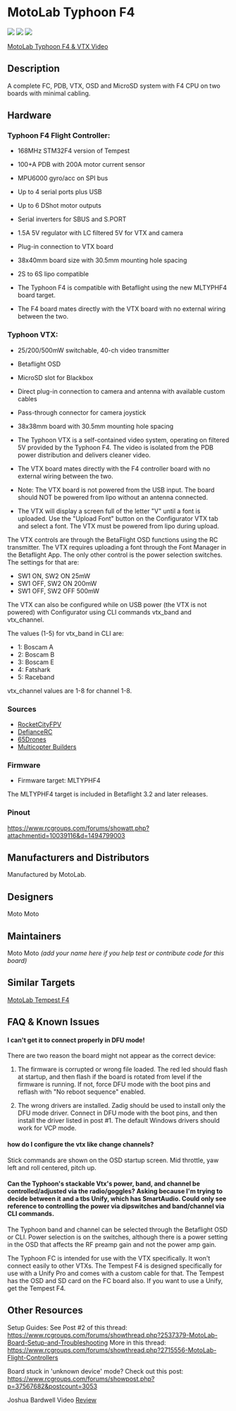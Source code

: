 # MotoLab Typhoon F4

![](http://gdurl.com/GGSY)
![](http://gdurl.com/9Idm)
![](https://static.rcgroups.net/forums/attachments/4/5/2/0/2/8/a10021635-46-IMG_20170507_155528.jpg)

[MotoLab Typhoon F4 & VTX Video](https://www.youtube.com/watch?v=h0VcUPcgi8A)

## Description

A complete FC, PDB, VTX, OSD and MicroSD system with F4 CPU on two boards with minimal cabling.

## Hardware

### Typhoon F4 Flight Controller:

- 168MHz STM32F4 version of Tempest
- 100+A PDB with 200A motor current sensor
- MPU6000 gyro/acc on SPI bus
- Up to 4 serial ports plus USB
- Up to 6 DShot motor outputs
- Serial inverters for SBUS and S.PORT
- 1.5A 5V regulator with LC filtered 5V for VTX and camera
- Plug-in connection to VTX board
- 38x40mm board size with 30.5mm mounting hole spacing
- 2S to 6S lipo compatible

- The Typhoon F4 is compatible with Betaflight using the new MLTYPHF4 board target.
- The F4 board mates directly with the VTX board with no external wiring between the two.

### Typhoon VTX:

- 25/200/500mW switchable, 40-ch video transmitter
- Betaflight OSD
- MicroSD slot for Blackbox
- Direct plug-in connection to camera and antenna with available custom cables
- Pass-through connector for camera joystick
- 38x38mm board with 30.5mm mounting hole spacing

- The Typhoon VTX is a self-contained video system, operating on filtered 5V provided by the Typhoon F4. The video is isolated from the PDB power distribution and delivers cleaner video.

- The VTX board mates directly with the F4 controller board with no external wiring between the two.

- Note: The VTX board is not powered from the USB input. The board should NOT be powered from lipo without an antenna connected.

- The VTX will display a screen full of the letter "V" until a font is uploaded. Use the "Upload Font" button on the Configurator VTX tab and select a font. The VTX must be powered from lipo during upload.

The VTX controls are through the BetaFlight OSD functions using the RC transmitter. The VTX requires uploading a font through the Font Manager in the Betaflight App. The only other control is the power selection switches. The settings for that are:

- SW1 ON, SW2 ON 25mW
- SW1 OFF, SW2 ON 200mW
- SW1 OFF, SW2 OFF 500mW

The VTX can also be configured while on USB power (the VTX is not powered) with Configurator using CLI commands vtx_band and vtx_channel.

The values (1-5) for vtx_band in CLI are:

- 1: Boscam A
- 2: Boscam B
- 3: Boscam E
- 4: Fatshark
- 5: Raceband

vtx_channel values are 1-8 for channel 1-8.

### Sources

- [RocketCityFPV](http://www.rocketcityfpv.com/Motolab-TyphoonF4-Flight-Controller_p_77.html)
- [DefianceRC](https://www.defiancerc.com/collections/flight-controller/products/motolab-typhoon-f4-flight-controller-vtx-combo)
- [65Drones](https://www.65drones.com/products/motolab-typhoon-f4-flight-controller-and-typhoon-vtx)
- [Multicopter Builders](https://multicopterbuilders.com/products/motolab-tempest-f4-flight-controller-fc)

### Firmware

- Firmware target: MLTYPHF4

The MLTYPHF4 target is included in Betaflight 3.2 and later releases.

### Pinout

https://www.rcgroups.com/forums/showatt.php?attachmentid=10039116&d=1494799003

## Manufacturers and Distributors

Manufactured by MotoLab.

## Designers

Moto Moto

## Maintainers

Moto Moto
_(add your name here if you help test or contribute code for this board)_

## Similar Targets

[MotoLab Tempest F4](MLTEMPF4)

## FAQ & Known Issues

#### I can't get it to connect properly in DFU mode!

There are two reason the board might not appear as the correct device:

1. The firmware is corrupted or wrong file loaded. The red led should flash at startup, and then flash if the board is rotated from level if the firmware is running. If not, force DFU mode with the boot pins and reflash with "No reboot sequence" enabled.

2. The wrong drivers are installed. Zadig should be used to install only the DFU mode driver. Connect in DFU mode with the boot pins, and then install the driver listed in post #1. The default Windows drivers should work for VCP mode.

#### how do I configure the vtx like change channels?

Stick commands are shown on the OSD startup screen. Mid throttle, yaw left and roll centered, pitch up.

#### Can the Typhoon's stackable Vtx's power, band, and channel be controlled/adjusted via the radio/goggles? Asking because I'm trying to decide between it and a tbs Unify, which has SmartAudio. Could only see reference to controlling the power via dipswitches and band/channel via CLI commands.

The Typhoon band and channel can be selected through the Betaflight OSD or CLI. Power selection is on the switches, although there is a power setting in the OSD that affects the RF preamp gain and not the power amp gain.

The Typhoon FC is intended for use with the VTX specifically. It won't connect easily to other VTXs. The Tempest F4 is designed specifically for use with a Unify Pro and comes with a custom cable for that. The Tempest has the OSD and SD card on the FC board also. If you want to use a Unify, get the Tempest F4.

## Other Resources

Setup Guides:
See Post #2 of this thread:
https://www.rcgroups.com/forums/showthread.php?2537379-MotoLab-Board-Setup-and-Troubleshooting
More in this thread:
https://www.rcgroups.com/forums/showthread.php?2715556-MotoLab-Flight-Controllers

Board stuck in 'unknown device' mode? Check out this post:
https://www.rcgroups.com/forums/showpost.php?p=37567682&postcount=3053

Joshua Bardwell Video [Review](https://www.youtube.com/watch?v=dD7Hla63Xho)
